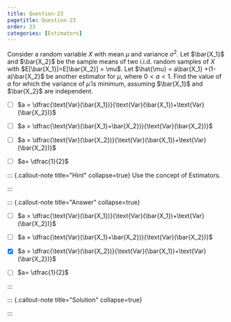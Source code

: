 ```yaml
---
title: Question-23 
pagetitle: Question-23
order: 23
categories: [Estimators]
---
```

Consider a random variable $X$ with mean $\mu$ and variance $\sigma^2$. Let $\bar{X_1}$ and $\bar{X_2}$ be the sample means of two i.i.d. random samples of $X$ with $E[\bar{X_1}]=E[\bar{X_2}] = \mu$. Let $\hat{\mu} = a\bar{X_1} +(1-a)\bar{X_2}$ be another estimator for $\mu$, where $0<a<1$.
Find the value of $a$ for which the variance of $\hat{\mu}$ is minimum, assuming $\bar{X_1}$ and $\bar{X_2}$  are independent.

- [ ] $a = \dfrac{\text{Var}(\bar{X_1})}{\text{Var}(\bar{X_1})+\text{Var}(\bar{X_2})}$
  
- [ ] $a = \dfrac{\text{Var}(\bar{X_1}+\bar{X_2})}{\text{Var}(\bar{X_2})}$
  
- [ ] $a = \dfrac{\text{Var}(\bar{X_2})}{\text{Var}(\bar{X_1})+\text{Var}(\bar{X_2})}$
  
- [ ] $a= \dfrac{1}{2}$
  

::: {.callout-note title="Hint" collapse=true}
Use the concept of Estimators.

:::

::: {.callout-note title="Answer" collapse=true}

- [ ] $a = \dfrac{\text{Var}(\bar{X_1})}{\text{Var}(\bar{X_1})+\text{Var}(\bar{X_2})}$
  
- [ ] $a = \dfrac{\text{Var}(\bar{X_1}+\bar{X_2})}{\text{Var}(\bar{X_2})}$
  
- [x] $a = \dfrac{\text{Var}(\bar{X_2})}{\text{Var}(\bar{X_1})+\text{Var}(\bar{X_2})}$
  
- [ ] $a= \dfrac{1}{2}$
  

:::

::: {.callout-note title="Solution" collapse=true}


:::